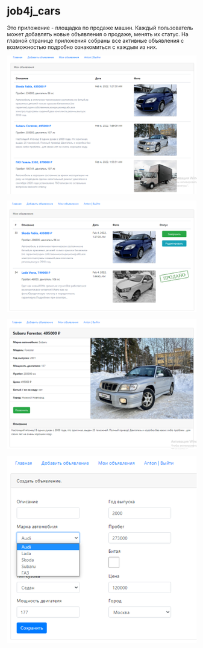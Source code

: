 # job4j_cars

Это приложение - площадка по продаже машин. Каждый пользователь может добавлять новые объявления о продаже, менять их статус. На главной странице приложения собраны все активные объявления с возможностью подробно ознакомиться с каждым из них.

![img.png](img.png)

![img_1.png](img_1.png)

![img_3.png](img_3.png)

![img_4.png](img_4.png)